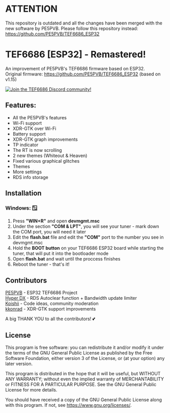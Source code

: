 # ATTENTION
This repository is outdated and all the changes have been merged with the new software by PE5PVB. Please follow this repository instead:
https://github.com/PE5PVB/TEF6686_ESP32

# TEF6686 [ESP32] - Remastered!

An improvement of PE5PVB's TEF6686 firmware based on ESP32.  
Original firmware: https://github.com/PE5PVB/TEF6686_ESP32 (based on v1.15)

[<img alt="Join the TEF6686 Discord community!" src="https://i.imgur.com/BYqhuLI.png">](https://discord.gg/ZAVNdS74mC)  


## Features:
- All the PE5PVB's features
- Wi-Fi support
- XDR-GTK over Wi-Fi
- Battery support
- XDR-GTK graph improvements
- TP indicator
- The RT is now scrolling
- 2 new themes (Whiteout & Heaven)
- Fixed various graphical glitches
- Themes 
- More settings
- RDS info storage

## Installation

### Windows: 🪟
1) Press **"WIN+R"** and open **devmgmt.msc**
2) Under the section **"COM & LPT"**, you will see your tuner - mark down the COM port, you will need it later
3) Edit the **flash.bat** file and edit the **"COM"** port to the number you see in devmgmt.msc
4) Hold the **BOOT button** on your TEF6686 ESP32 board while starting the tuner, that will put it into the bootloader mode
5) Open **flash.bat** and wait until the proccess finishes
6) Reboot the tuner - that's it!

## Contributors
[PE5PVB](https://github.com/PE5PVB/TEF6686_ESP32) - ESP32 TEF6686 Project  
[Hyper DX](https://github.com/HyperDX) - RDS Autoclear function + Bandwidth update limiter  
[Koishii](https://github.com/Koishii) - Code ideas, community moderation  
[kkonrad](https://github.com/kkonradpl) - XDR-GTK support improvements
  
A big THANK YOU to all the contributors! 💕

## License
This program is free software: you can redistribute it and/or modify
it under the terms of the GNU General Public License as published by
the Free Software Foundation, either version 3 of the License, or
(at your option) any later version.

This program is distributed in the hope that it will be useful,
but WITHOUT ANY WARRANTY; without even the implied warranty of
MERCHANTABILITY or FITNESS FOR A PARTICULAR PURPOSE.  See the
GNU General Public License for more details.

You should have received a copy of the GNU General Public License
along with this program.  If not, see <https://www.gnu.org/licenses/>.
